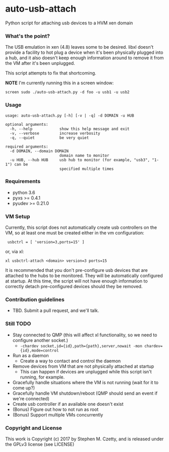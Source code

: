 # auto-usb-attach #

Python script for attaching usb devices to a HVM xen domain

### What's the point? ###

The USB emulation in xen (4.8) leaves some to be desired.  libxl doesn't provide a facility
to hot plug a device when it's been physically plugged into a hub, and it also doesn't keep
enough information around to remove it from the VM after it's been unplugged.

This script attempts to fix that shortcoming.


**NOTE** I'm currently running this in a screen window:

    screen sudo ./auto-usb-attach.py -d foo -u usb1 -u usb2

### Usage ###

    usage: auto-usb-attach.py [-h] [-v | -q] -d DOMAIN -u HUB

    optional arguments:
      -h, --help            show this help message and exit
      -v, --verbose         increase verbosity
      -q, --quiet           be very quiet

    required arguments:
      -d DOMAIN, --domain DOMAIN
                            domain name to monitor
      -u HUB, --hub HUB     usb hub to monitor (for example, "usb3", "1-1") can be
                            specified multiple times

### Requirements ###

* python 3.6
* pyxs >= 0.4.1
* pyudev >= 0.21.0

### VM Setup ###

Currently, this script does not automatically create usb controllers
on the VM, so at least one must be created either in the vm
configuration:

     usbctrl = [ 'version=3,ports=15' ]

or, via xl:

    xl usbctrl-attach <domain> version=3 ports=15

It is recommended that you don't pre-configure usb devices that are
attached to the hubs to be monitored.  They will be automatically
configured at startup.  At this time, the script will not have enough
information to correctly detach pre-configured devices should they
be removed.

### Contribution guidelines ###

* TBD.  Submit a pull request, and we'll talk.

### Still TODO ###

* Stay connected to QMP (this will affect xl functionality, so we need
    to configure another socket.)
  * `-chardev socket,id={id},path={path},server,nowait -mon chardev={id},mode=control`
* Run as a daemon
  * Create a way to contact and control the daemon
* Remove devices from VM that are not physically attached at startup
  * This can happen if devices are unplugged while this script isn't
  running, for example.
* Gracefully handle situations where the VM is not running (wait for it to come up?)
* Gracefully handle VM shutdown/reboot (QMP should send an event if we're connected)
* Create usb controller if an available one doesn't exist
* (Bonus) Figure out how to not run as root
* (Bonus) Support multiple VMs concurrently

### Copyright and License ###

This work is Copyright (c) 2017 by Stephen M. Czetty, and is released
under the GPLv3 license (see LICENSE)

